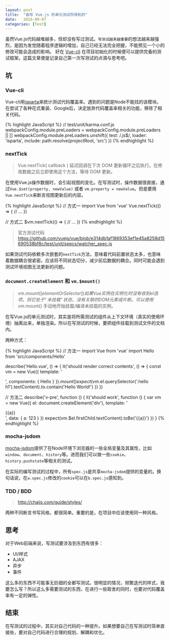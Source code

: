 ```yaml
---
layout: post
title:  "由写 Vue.js 的单元测试所得到的"
date:   2016-09-07
categories: [Test]
---
```


虽然Vue.js代码越堆越多，但却没有写过测试。`写测试越来越重要`的想法越来越强烈，是因为发觉随着程序逻辑的增加，自己已经无法完全把握，不能预见一个小的修改可能会造成的影响。
好在 [Vue-cli](https://github.com/vuejs/vue-cli) 在项目初始化的时候便可以提供完备的测试框架。这篇文章便是记录自己第一次写测试的点滴与思考吧。

## 坑

### Vue-cli

Vue-cli用[isparta](https://github.com/douglasduteil/isparta)来统计测试代码覆盖率。遇到的问题是Node不能找的该模块。在尝试了各种花式重装、Google后，决定放弃代码覆盖率相关的功能，移除了相关代码。

{% highlight JavaScript %}
// test/unit/karma.conf.js
webpackConfig.module.preLoaders = webpackConfig.module.preLoaders || []
webpackConfig.module.preLoaders.unshift({
  test: /\.js$/,
  loader: 'isparta',
  include: path.resolve(projectRoot, 'src')
})
{% endhighlight %}

### nextTick

> Vue.nextTick( callback ) 延迟回调在下次 DOM 更新循环之后执行。在修改数据之后立即使用这个方法，等待 DOM 更新。

在使用Vue.js操作数据时，会引起视图的变化。在写测试时，操作数据很直接，通过`Vue.$set(property, newValue)` 或者 `vm.property = newValue`。但是要用`Vue.nextTick`来断言视图更新后的内容。

{% highlight JavaScript %}
// 方式一
import Vue from 'vue'
Vue.nextTick(() => {
    // ...
})

// 方式二
$vm.nextTick(() => {
    // ...
})
{% endhighlight %}

> 官方测试代码 https://github.com/vuejs/vue/blob/e314db1af1869353ef1e45a8258d15690538bf8c/test/unit/specs/watcher_spec.js

如果测试代码依赖多次嵌套的`nextTick`方法，意味着代码前置状态太多，也意味着数据耦合很紧密。应该将不同状态切分，减少前后数据的耦合。同时可能会遇到测试环境视图无法更新的问题。

### `document.createElement` 和 `vm.$mount()`

> vm.$mount( [elementOrSelector] ) 如果 Vue 实例在实例化时没有收到 el 选项，则它处于“未挂载”状态，没有关联的 DOM 元素或片断。可以使用 vm.$mount() 手动地开始挂载/编译未挂载的实例。

在写Vue.js的单元测试时，其实是将所需测试的组件从上下文环境（真实的使用环境）抽离出来，单独渲染。所以在写测试的时候，要把组件挂载到测试文件的文档内。

两种方式：

{% highlight JavaScript %}
// 方法一
import Vue from 'vue'
import Hello from 'src/components/Hello'

describe('Hello.vue', () => {
  it('should render correct contents', () => {
    const vm = new Vue({
      template: '<div><hello></hello></div>',
      components: { Hello }
    }).$mount()
    expect(vm.$el.querySelector('.hello h1').textContent).to.contain('Hello World!')
  })
})

// 方法二
describe('v-pre', function () {
  it('should work', function () {
    var vm = new Vue({
      el: document.createElement('div'),
      template: '<div v-pre>{{a}}</div>',
      data: {
        a: 123
      }
    })
    expect(vm.$el.firstChild.textContent).toBe('{{a}}')
  })
}
{% endhighlight %}

### mocha-jsdom

[mocha-jsdom](https://github.com/rstacruz/mocha-jsdom)提供了在Node环境下浏览器的一些全局变量及其属性，比如`window`、`document`、`history`等。进而我们可以做一些`cookie`、`history.pushstate`等相关的测试。

在实际的编写测试的过程中，所有`spec.js`是共享`mocha-jsdom`提供的变量的。换句话说，在`a.spec.js`修改的`cookie`可以在`b.spec.js`感知到。 

### TDD / BDD

> http://chaijs.com/guide/styles/

两种不同断言书写风格，都很简单。重要的是，在项目中应该使用同一种风格。

## 思考

对于Web前端来说，写测试要涉及到东西有很多：

- UI/样式
- AJAX
- 异步
- 事件

这么多的东西不可能事无巨细的全都写测试。很明显的情况，频繁迭代的样式，我要怎么写？所以这么多需要测试的东西，在进行一些取舍的同时，也要对代码覆盖率有一定的弹性。

## 结束

在写测试的过程中，其实对自己代码的一种提升。如果想要自己在写测试时简单直接些，要对自己代码进行合理的规划、解耦和优化。
